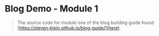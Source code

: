 # Blog Demo - Module 1

> The source code for module one of the blog building guide found [https://steven-klein.github.io/blog-guide/](here).
